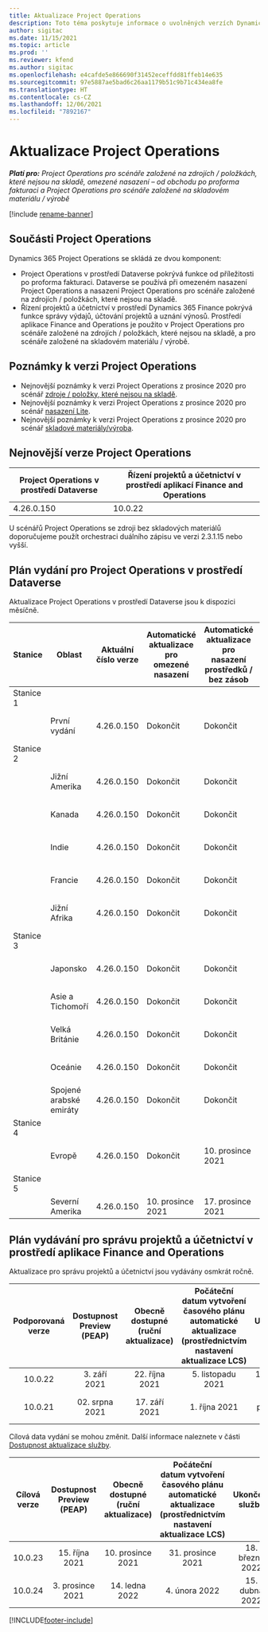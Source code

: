 ```yaml
---
title: Aktualizace Project Operations
description: Toto téma poskytuje informace o uvolněných verzích Dynamics 365 Project Operations.
author: sigitac
ms.date: 11/15/2021
ms.topic: article
ms.prod: ''
ms.reviewer: kfend
ms.author: sigitac
ms.openlocfilehash: e4cafde5e866690f31452eceffdd81ffeb14e635
ms.sourcegitcommit: 97e5887ae5bad6c26aa1179b51c9b71c434ea8fe
ms.translationtype: HT
ms.contentlocale: cs-CZ
ms.lasthandoff: 12/06/2021
ms.locfileid: "7892167"
---
```

# <a name="project-operations-updates"></a>Aktualizace Project Operations

_**Platí pro:** Project Operations pro scénáře založené na zdrojích / položkách, které nejsou na skladě, omezené nasazení – od obchodu po proforma fakturaci a Project Operations pro scénáře založené na skladovém materiálu / výrobě_

[!include [rename-banner](~/includes/cc-data-platform-banner.md)]

## <a name="project-operations-components"></a>Součásti Project Operations

Dynamics 365 Project Operations se skládá ze dvou komponent:

- Project Operations v prostředí Dataverse pokrývá funkce od příležitosti po proforma fakturaci. Dataverse se používá při omezeném nasazení Project Operations a nasazení Project Operations pro scénáře založené na zdrojích / položkách, které nejsou na skladě.
- Řízení projektů a účetnictví v prostředí Dynamics 365 Finance pokrývá funkce správy výdajů, účtování projektů a uznání výnosů. Prostředí aplikace Finance and Operations je použito v Project Operations pro scénáře založené na zdrojích / položkách, které nejsou na skladě, a pro scénáře založené na skladovém materiálu / výrobě.

## <a name="project-operations-release-notes"></a>Poznámky k verzi Project Operations
- Nejnovější poznámky k verzi Project Operations z prosince 2020 pro scénář [zdroje / položky, které nejsou na skladě](whats-new-nov-2021-resource-based.md).
- Nejnovější poznámky k verzi Project Operations z prosince 2020 pro scénář [nasazení Lite](../pro/whats-new/whats-new-nov-2021-lite.md).
- Nejnovější poznámky k verzi Project Operations z prosince 2020 pro scénář [skladové materiály/výroba](../prod-pma/whats-new/whats-new-oct-2021-stocked.md).

## <a name="project-operations-latest-version"></a>Nejnovější verze Project Operations

| Project Operations v prostředí Dataverse | Řízení projektů a účetnictví v prostředí aplikací Finance and Operations | 
| --- | --- |
| 4.26.0.150 | 10.0.22 |

U scénářů Project Operations se zdroji bez skladových materiálů doporučujeme použít orchestraci duálního zápisu ve verzi 2.3.1.15 nebo vyšší.

## <a name="release-schedule-for-project-operations-on-dataverse-environment"></a>Plán vydání pro Project Operations v prostředí Dataverse

Aktualizace Project Operations v prostředí Dataverse jsou k dispozici měsíčně. 

| Stanice | Oblast | Aktuální číslo verze | Automatické aktualizace pro omezené nasazení | Automatické aktualizace pro nasazení prostředků / bez zásob | Číslo příští verze | Další obecně dostupná verze |
|-----------|-----------------------|-----------------|--------------------|---------------------|---------------------|---------------------|
| Stanice 1 |   &nbsp;              |    &nbsp;       | &nbsp;             |      &nbsp;         |      &nbsp;         |      &nbsp;         |
|   &nbsp;  | První vydání         |  4.26.0.150     | Dokončit           | Dokončit            | TBD                 | 06. prosince 2021   |
| Stanice 2 |   &nbsp;              |    &nbsp;       | &nbsp;             |      &nbsp;         |      &nbsp;         |      &nbsp;         |
|   &nbsp;  | Jižní Amerika         |  4.26.0.150     | Dokončit           | Dokončit            | TBD                 | 06. prosince 2021   |
|   &nbsp;  | Kanada                |  4.26.0.150     | Dokončit           | Dokončit            | TBD                 | 06. prosince 2021   |
|   &nbsp;  | Indie                 |  4.26.0.150     | Dokončit           | Dokončit            | TBD                 | 06. prosince 2021   |
|   &nbsp;  | Francie                |  4.26.0.150     | Dokončit           | Dokončit            | TBD                 | 06. prosince 2021   |
|   &nbsp;  | Jižní Afrika          |  4.26.0.150     | Dokončit           | Dokončit            | TBD                 | 06. prosince 2021   |
| Stanice 3 |      &nbsp;           |     &nbsp;      |     &nbsp;         |      &nbsp;         |      &nbsp;         |      &nbsp;         |
|   &nbsp;  | Japonsko                 |  4.26.0.150     | Dokončit           | Dokončit            | TBD                 | 10. prosince 2021   |
|   &nbsp;  | Asie a Tichomoří          |  4.26.0.150     | Dokončit           | Dokončit            | TBD                 | 10. prosince 2021   |
|   &nbsp;  | Velká Británie         |  4.26.0.150     | Dokončit           | Dokončit            | TBD                 | 10. prosince 2021   |
|   &nbsp;  | Oceánie               |  4.26.0.150     | Dokončit           | Dokončit            | TBD                 | 10. prosince 2021   |
|   &nbsp;  | Spojené arabské emiráty  |  4.26.0.150     | Dokončit           | Dokončit            | TBD                 | 10. prosince 2021   |
| Stanice 4 |     &nbsp;            |     &nbsp;      |     &nbsp;         |      &nbsp;         |      &nbsp;         |      &nbsp;         |
|   &nbsp;  | Evropě                |  4.26.0.150     | Dokončit           | 10. prosince 2021   | TBD                 | 17. prosince 2021   |
| Stanice 5 |     &nbsp;            |     &nbsp;      |     &nbsp;         |      &nbsp;         |      &nbsp;         |      &nbsp;         |
|   &nbsp;  | Severní Amerika         |  4.26.0.150     | 10. prosince 2021  | 17. prosince 2021   | TBD                 | 07. ledna 2022    |


## <a name="release-schedule-for-project-management-and-accounting-in-the-finance-and-operations-apps-environment"></a>Plán vydávání pro správu projektů a účetnictví v prostředí aplikace Finance and Operations

Aktualizace pro správu projektů a účetnictví jsou vydávány osmkrát ročně.

|Podporovaná verze| Dostupnost Preview (PEAP) | Obecně dostupné (ruční aktualizace) | Počáteční datum vytvoření časového plánu automatické aktualizace (prostřednictvím nastavení aktualizace LCS) |   Ukončení služby   |
|:---------------:|:---------------------------:|:---------------------------------:|:--------------------------------------------------------------------:|:------------------:|
|     10.0.22     |      3. září 2021      |        22. října 2021           |                          5. listopadu 2021                            | 14. ledna 2022   |
|    10.0.21      |         02. srpna 2021     |           17. září 2021      |                             1. října 2021                          |  10. prosince 2021 |


Cílová data vydání se mohou změnit. Další informace naleznete v části [Dostupnost aktualizace služby](/dynamics365/fin-ops-core/fin-ops/get-started/public-preview-releases?toc=%2fdynamics365%2ffinance%2ftoc.json).

|Cílová verze | Dostupnost Preview (PEAP) | Obecně dostupné (ruční aktualizace) | Počáteční datum vytvoření časového plánu automatické aktualizace (prostřednictvím nastavení aktualizace LCS) |   Ukončení služby   |
|:---------------:|:---------------------------:|:---------------------------------:|:--------------------------------------------------------------------:|:------------------:|
|     10.0.23     |      15. října 2021       |        10. prosince 2021          |                          31. prosince 2021                           | 18. března 2022     |
|     10.0.24     |      3. prosince 2021       |        14. ledna 2022           |                          4. února 2022                            | 15. dubna 2022     |

[!INCLUDE[footer-include](../includes/footer-banner.md)]
